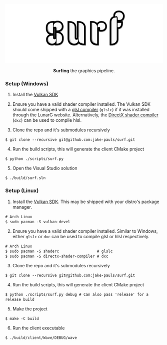 <p align="center">
    <img src=".github/assets/surf.png" alt="surf">
</p>
<p align="center">
    <b>Surfing</b> the graphics pipeline.
</p>

### Setup (Windows)
1. Install the [Vulkan SDK](https://vulkan.lunarg.com/sdk/home#windows)

2. Ensure you have a valid shader compiler installed. The Vulkan SDK should come shipped with  a [glsl compiler](https://github.com/KhronosGroup/glslang) (`glslc`) if it was installed through the LunarG website. Alternatively, the [DirectX shader compiler](https://github.com/microsoft/DirectXShaderCompiler) (`dxc`) can be used to compile hlsl.

3. Clone the repo and it's submodules recursively
```
$ git clone --recursive git@github.com:jake-pauls/surf.git
```

4. Run the build scripts, this will generate the client CMake project
```
$ python ./scripts/surf.py
```

5. Open the Visual Studio solution
```
$ ./build/surf.sln
```

### Setup (Linux)
1. Install the [Vulkan SDK](https://vulkan.lunarg.com/sdk/home#windows). This may be shipped with your distro's package manager.
```
# Arch Linux
$ sudo pacman -S vulkan-devel
```

2. Ensure you have a valid shader compiler installed. Similar to Windows, either `glslc` or `dxc` can be used to compile glsl or hlsl respectively.
```
# Arch Linux
$ sudo pacman -S shaderc                 # glslc
$ sudo pacman -S directx-shader-compiler # dxc
```

3. Clone the repo and it's submodules recursively
```
$ git clone --recursive git@github.com:jake-pauls/surf.git
```

4. Run the build scripts, this will generate the client CMake project
```
$ python ./scripts/surf.py debug # Can also pass 'release' for a release build
```

5. Make the project
```
$ make -C build
```

6. Run the client executable
```
$ ./build/client/Wave/DEBUG/wave
```
